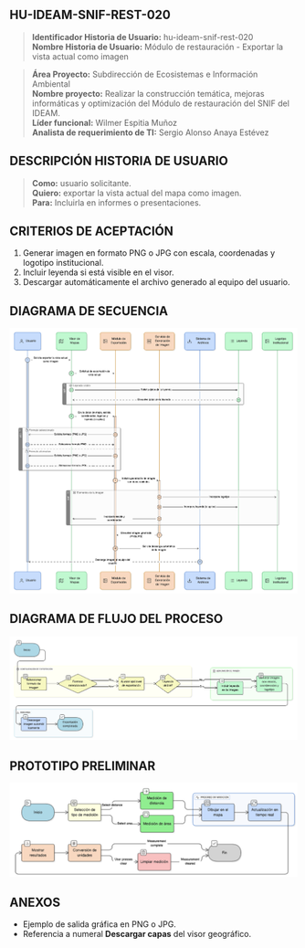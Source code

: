 ## HU-IDEAM-SNIF-REST-020

> **Identificador Historia de Usuario:** hu-ideam-snif-rest-020 \
> **Nombre Historia de Usuario:** Módulo de restauración -  Exportar la vista actual como imagen

> **Área Proyecto:** Subdirección de Ecosistemas e Información Ambiental \
> **Nombre proyecto:** Realizar la construcción temática, mejoras informáticas y optimización del Módulo de restauración del SNIF del IDEAM. \
> **Líder funcional:** Wilmer Espitia Muñoz\
> **Analista de requerimiento de TI:** Sergio Alonso Anaya Estévez

## DESCRIPCIÓN HISTORIA DE USUARIO

> **Como:** usuario solicitante. \
> **Quiero:**  exportar la vista actual del mapa como imagen. \
> **Para:** Incluirla en informes o presentaciones.

## CRITERIOS DE ACEPTACIÓN

1. Generar imagen en formato PNG o JPG con escala, coordenadas y logotipo institucional.
2. Incluir leyenda si está visible en el visor.
3. Descargar automáticamente el archivo generado al equipo del usuario.



## DIAGRAMA DE SECUENCIA

![IMAGEN DIAGRAMA DE SECUENCIA](assets/secuencia-hu-ideam-snif-rest-020.png)

## DIAGRAMA DE FLUJO DEL PROCESO

![IMAGEN DIAGRAMA DE FLUJO DEL PROCESO](assets/actividades-hu-ideam-snif-rest-020.png)

## PROTOTIPO PRELIMINAR

![PROTOTIPO PRELIMINAR](assets/wireframe-hu-ideam-snif-rest-015.png)

## ANEXOS

- Ejemplo de salida gráfica en PNG o JPG.
- Referencia a numeral **Descargar capas** del visor geográfico.

